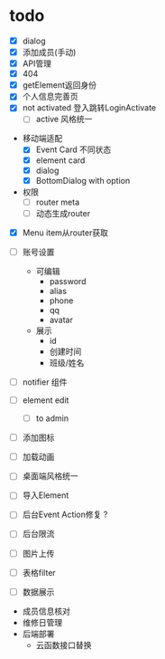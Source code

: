 # todo
+ [x] dialog
+ [x] 添加成员(手动)
+ [x] API管理
+ [x] 404
+ [x] getElement返回身份
+ [x] 个人信息完善页
+ [x] not activated 登入跳转LoginActivate
  + [ ] active 风格统一
+ 移动端适配
  + [x] Event Card 不同状态
  + [x] element card
  + [x] dialog 
  + [x] BottomDialog with option
+ 权限
  + [ ] router meta
  + [ ] 动态生成router
+ [x] Menu item从router获取
+ [ ] 账号设置
  + 可编辑
    + password
    + alias
    + phone
    + qq
    + avatar
  + 展示
    + id
    + 创建时间
    + 班级/姓名
+ [ ] notifier 组件
+ [ ] element edit
  + [ ] to admin
+ [ ] 添加图标
+ [ ] 加载动画
+ [ ] 桌面端风格统一
+ [ ] 导入Element
+ [ ] 后台Event Action修复 ?
+ [ ] 后台限流
+ [ ] 图片上传
+ [ ] 表格filter
+ [ ] 数据展示


+ 成员信息核对
+ 维修日管理
+ 后端部署
  + 云函数接口替换